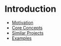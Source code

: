 # Introduction

* [Motivation](motivation.md)
* [Core Concepts](core-concepts.md)
* [Similar Projects](similar-projects.md)
* [Examples](examples.md)

